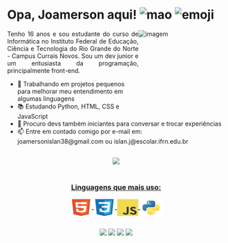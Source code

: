 
<h1 align="left"> Opa, Joamerson aqui! 
  <img height="40" width="40" src="https://raw.githubusercontent.com/MartinHeinz/MartinHeinz/master/wave.gif" alt="mao"/>
  <img height="40" width="40" src="https://emojipedia-us.s3.dualstack.us-west-1.amazonaws.com/thumbs/120/apple/325/beaming-face-with-smiling-eyes_1f601.png" alt="emoji"/>
</h1>

<div>
  <img align="right" height="200" width="200" src="https://i.imgur.com/k7dj7yA.png" alt="imagem"/>
    <div>
      <p align="justify">
          Tenho 16 anos e sou estudante do curso de Informática no Instituto Federal de Educação, Ciência e Tecnologia do Rio Grande do Norte - Campus Currais Novos. Sou um dev junior e um entusiasta da programação, principalmente front-end.
      </p>
      <ul>
        <li>🔭 Trabalhando em projetos pequenos para melhorar meu entendimento em algumas linguagens</li>
        <li>📚 Estudando Python, HTML, CSS e JavaScript</li>
        <li>💬 Procuro devs também iniciantes para conversar e trocar experiências</li>
        <li>📫 Entre em contado comigo por e-mail em: joamersonislan38@gmail.com ou islan.j@escolar.ifrn.edu.br</li>
      </ul>
    </div>
</div>

##


<div align="center">
  <a href="https://github.com/jamesislan">
  <img height="170em" src="https://github-readme-stats.vercel.app/api?username=jamesislan&show_icons=true&theme=dark&include_all_commits=true&count_private=true"/>
</div>

<div style="display: inline_block" align="center"><br>
  <h3>Linguagens que mais uso:</h3>
  <abbr title="HTML5">
    <img align="center" alt="James-HTML" height="40" width="50" src="https://raw.githubusercontent.com/devicons/devicon/master/icons/html5/html5-original.svg">
  </abbr>
  <abbr title="CSS3">
    <img align="center" alt="James-CSS" height="40" width="50" src="https://raw.githubusercontent.com/devicons/devicon/master/icons/css3/css3-original.svg">
  </abbr>
    <abbr title="JavaScript">
    <img align="center" alt="James-js" height="40" width="50" src="https://raw.githubusercontent.com/devicons/devicon/master/icons/javascript/javascript-original.svg">
  </abbr>
  <abbr title="Python3">
    <img align="center" alt="James-Python" height="40" width="50" src="https://raw.githubusercontent.com/devicons/devicon/master/icons/python/python-original.svg">
  </abbr>
</div>

##
<div align="center"> 
  <a href="https://instagram.com/jemss.jpg" target="_blank"><img src="https://img.shields.io/badge/-Instagram-%23E4405F?style=for-the-badge&logo=instagram&logoColor=white" target="_blank"/></a>
 	<a href="https://www.twitch.tv/jamesislan" target="_blank"><img src="https://img.shields.io/badge/Twitch-9146FF?style=for-the-badge&logo=twitch&logoColor=white" target="_blank"/></a>
  <a href = "mailto:joamersonislan38@gmail.com"><img src="https://img.shields.io/badge/-Gmail-%23333?style=for-the-badge&logo=gmail&logoColor=white" target="_blank"/></a>
  <a href="https://www.linkedin.com/in/joamerson-islan-santos-amaral-29719022b/" target="_blank"><img src="https://img.shields.io/badge/-LinkedIn-%230077B5?style=for-the-badge&logo=linkedin&logoColor=white"/></a>
</div>
